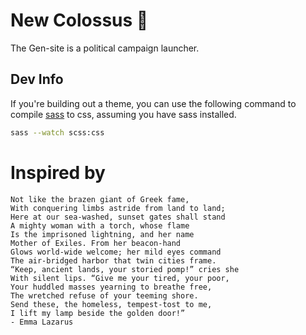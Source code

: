 # New Colossus 🗽

The Gen-site is a political campaign launcher.

## Dev Info

If you're building out a theme, you can use the following 
command to compile [sass](https://sass-lang.com/) to css, assuming you have sass installed. 

``` bash
sass --watch scss:css
```

# Inspired by 

```
Not like the brazen giant of Greek fame,
With conquering limbs astride from land to land;
Here at our sea-washed, sunset gates shall stand
A mighty woman with a torch, whose flame
Is the imprisoned lightning, and her name
Mother of Exiles. From her beacon-hand
Glows world-wide welcome; her mild eyes command
The air-bridged harbor that twin cities frame.
“Keep, ancient lands, your storied pomp!” cries she
With silent lips. “Give me your tired, your poor,
Your huddled masses yearning to breathe free,
The wretched refuse of your teeming shore.
Send these, the homeless, tempest-tost to me,
I lift my lamp beside the golden door!”
- Emma Lazarus
```
